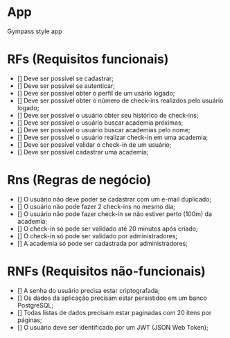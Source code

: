 # App

Gympass style app

# RFs (Requisitos funcionais)

- [] Deve ser possível se cadastrar;
- [] Deve ser possível se autenticar;
- [] Deve ser possível obter o perfil de um usário logado;
- [] Deve ser possível obter o número de check-ins realizdos pelo usuário logado;
- [] Deve ser possível o usuário obter seu histórico de check-ins;
- [] Deve ser possível o usuário buscar academia próximas;
- [] Deve ser possível o usuário buscar academias pelo nome;
- [] Deve ser possível o usuário realizar check-in em uma academia;
- [] Deve ser possível validar o check-in de um usuário;
- [] Deve ser possível cadastrar uma academia;

# Rns (Regras de negócio)

- [] O usuário não deve poder se cadastrar com um e-mail duplicado;
- [] O usuário não pode fazer 2 check-ins no mesmo dia;
- [] O usuário não pode fazer check-in se não estiver perto (100m) da academia;
- [] O check-in só pode ser validado até 20 minutos após criado;
- [] O check-in só pode ser validado por administradores;
- [] A academia só pode ser cadastrada por administradores;

# RNFs (Requisitos não-funcionais)

- [] A senha do usuário precisa estar criptografada;
- [] Os dados da aplicação precisam estar persistidos em um banco PostgreSQL;
- [] Todas listas de dados precisam estar paginadas com 20 itens por páginas;
- [] O usuário deve ser identificado por um JWT (JSON Web Token);
